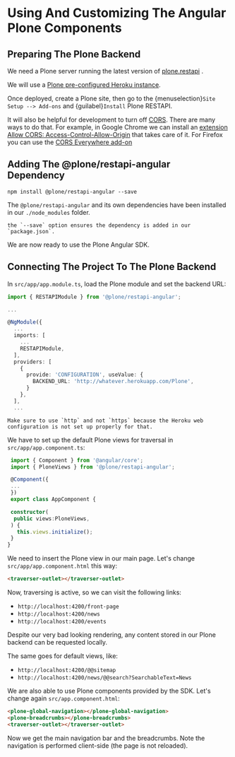 # Using And Customizing The Angular Plone Components

## Preparing The Plone Backend

We need a Plone server running the latest version of [plone.restapi](https://plonerestapi.readthedocs.io/en/latest/) .

We will use a [Plone pre-configured Heroku instance](https://github.com/collective/training-sandbox).

Once deployed, create a Plone site, then go to the {menuselection}`Site Setup --> Add-ons` and {guilabel}`Install` Plone RESTAPI.

It will also be helpful for development to turn off [CORS](https://en.wikipedia.org/wiki/Cross-origin_resource_sharing).
There are many ways to do that.  For example, in Google Chrome we can install an [extension Allow CORS: Access-Control-Allow-Origin](https://chrome.google.com/webstore/detail/allow-cors-access-control/lhobafahddgcelffkeicbaginigeejlf?hl=en-US) that takes care of it. For Firefox you can use the [CORS Everywhere add-on](https://addons.mozilla.org/en-US/firefox/addon/cors-everywhere/)

## Adding The @plone/restapi-angular Dependency

```shell
npm install @plone/restapi-angular --save
```

The `@plone/restapi-angular` and its own dependencies have been installed in our `./node_modules` folder.

```{note}
the `--save` option ensures the dependency is added in our `package.json`.
```

We are now ready to use the Plone Angular SDK.

## Connecting The Project To The Plone Backend

In `src/app/app.module.ts`, load the Plone module and set the backend URL:

```ts
import { RESTAPIModule } from '@plone/restapi-angular';

...

@NgModule({
  ...
  imports: [
    ...
    RESTAPIModule,
  ],
  providers: [
    {
      provide: 'CONFIGURATION', useValue: {
        BACKEND_URL: 'http://whatever.herokuapp.com/Plone',
      }
    },
  ],
  ...
```

```{warning}
Make sure to use `http` and not `https` because the Heroku web configuration is not set up properly for that.
```

We have to set up the default Plone views for traversal in `src/app/app.component.ts`:

```ts
 import { Component } from '@angular/core';
 import { PloneViews } from '@plone/restapi-angular';

 @Component({
 ...
 })
 export class AppComponent {

 constructor(
  public views:PloneViews,
 ) {
   this.views.initialize();
 }
}
```

We need to insert the Plone view in our main page. Let's change `src/app/app.component.html` this way:

```html
<traverser-outlet></traverser-outlet>
```

Now, traversing is active, so we can visit the following links:

- `http://localhost:4200/front-page`
- `http://localhost:4200/news`
- `http://localhost:4200/events`

Despite our very bad looking rendering, any content stored in our Plone backend can be requested locally.

The same goes for default views, like:

- `http://localhost:4200/@@sitemap`
- `http://localhost:4200/news/@@search?SearchableText=News`

We are also able to use Plone components provided by the SDK.
Let's change again `src/app.component.html`:

```html
<plone-global-navigation></plone-global-navigation>
<plone-breadcrumbs></plone-breadcrumbs>
<traverser-outlet></traverser-outlet>
```

Now we get the main navigation bar and the breadcrumbs. Note the navigation is performed client-side (the page is not reloaded).
